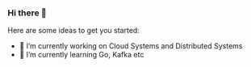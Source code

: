 ### Hi there 👋


Here are some ideas to get you started:

- 🔭 I’m currently working on Cloud Systems and Distributed Systems
- 🌱 I’m currently learning Go, Kafka etc



